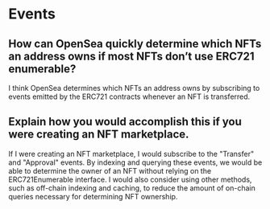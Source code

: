 # Events 

## How can OpenSea quickly determine which NFTs an address owns if most NFTs don’t use ERC721 enumerable? 
I think OpenSea determines which NFTs an address owns by subscribing to events emitted by the ERC721 contracts whenever an NFT is transferred.

## Explain how you would accomplish this if you were creating an NFT marketplace.
If I were creating an NFT marketplace, I would subscribe to the "Transfer" and "Approval" events. By indexing and querying these events, we would be able to determine the owner of an NFT without relying on the ERC721Enumerable interface. I would also consider using other methods, such as off-chain indexing and caching, to reduce the amount of on-chain queries necessary for determining NFT ownership.





